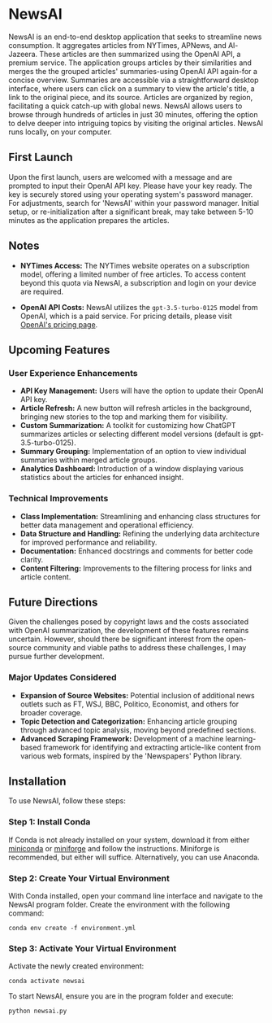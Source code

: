 # NewsAI

NewsAI is an end-to-end desktop application that seeks to streamline news consumption. It aggregates articles from NYTimes, APNews, and Al-Jazeera. These articles are then summarized using the OpenAI API, a premium service. The application groups articles by their similarities and merges the the grouped articles' summaries-using OpenAI API again-for a concise overview. Summaries are accessible via a straightforward desktop interface, where users can click on a summary to view the article's title, a link to the original piece, and its source. Articles are organized by region, facilitating a quick catch-up with global news. NewsAI allows users to browse through hundreds of articles in just 30 minutes, offering the option to delve deeper into intriguing topics by visiting the original articles. NewsAI runs locally, on your computer.

## First Launch

Upon the first launch, users are welcomed with a message and are prompted to input their OpenAI API key. Please have your key ready. The key is securely stored using your operating system's password manager. For adjustments, search for 'NewsAI' within your password manager. Initial setup, or re-initialization after a significant break, may take between 5-10 minutes as the application prepares the articles.

## Notes

- **NYTimes Access:** The NYTimes website operates on a subscription model, offering a limited number of free articles. To access content beyond this quota via NewsAI, a subscription and login on your device are required.
  
- **OpenAI API Costs:** NewsAI utilizes the `gpt-3.5-turbo-0125` model from OpenAI, which is a paid service. For pricing details, please visit [OpenAI's pricing page](https://openai.com/pricing#language-models).

## Upcoming Features

### User Experience Enhancements

- **API Key Management:** Users will have the option to update their OpenAI API key.
- **Article Refresh:** A new button will refresh articles in the background, bringing new stories to the top and marking them for visibility.
- **Custom Summarization:** A toolkit for customizing how ChatGPT summarizes articles or selecting different model versions (default is gpt-3.5-turbo-0125).
- **Summary Grouping:** Implementation of an option to view individual summaries within merged article groups.
- **Analytics Dashboard:** Introduction of a window displaying various statistics about the articles for enhanced insight.

### Technical Improvements

- **Class Implementation:** Streamlining and enhancing class structures for better data management and operational efficiency.
- **Data Structure and Handling:** Refining the underlying data architecture for improved performance and reliability.
- **Documentation:** Enhanced docstrings and comments for better code clarity.
- **Content Filtering:** Improvements to the filtering process for links and article content.

## Future Directions

Given the challenges posed by copyright laws and the costs associated with OpenAI summarization, the development of these features remains uncertain. However, should there be significant interest from the open-source community and viable paths to address these challenges, I may pursue further development.

### Major Updates Considered

- **Expansion of Source Websites:** Potential inclusion of additional news outlets such as FT, WSJ, BBC, Politico, Economist, and others for broader coverage.
- **Topic Detection and Categorization:** Enhancing article grouping through advanced topic analysis, moving beyond predefined sections.
- **Advanced Scraping Framework:** Development of a machine learning-based framework for identifying and extracting article-like content from various web formats, inspired by the 'Newspapers' Python library.

## Installation

To use NewsAI, follow these steps:

### Step 1: Install Conda

If Conda is not already installed on your system, download it from either [miniconda](https://docs.anaconda.com/free/anaconda/install/index.html) or [miniforge](https://github.com/conda-forge/miniforge) and follow the instructions. Miniforge is recommended, but either will suffice. Alternatively, you can use Anaconda.

### Step 2: Create Your Virtual Environment

With Conda installed, open your command line interface and navigate to the NewsAI program folder. Create the environment with the following command:

```conda env create -f environment.yml```

### Step 3: Activate Your Virtual Environment
Activate the newly created environment:

```conda activate newsai```

To start NewsAI, ensure you are in the program folder and execute:

```python newsai.py```
